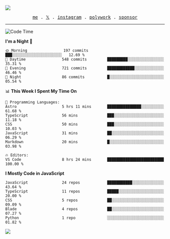 <img style="bottom: 800px;" src="https://imgur.com/rilHVxA.png"/>
<p align="center">
  <samp>
    <a href="https://fayln.com">me</a> .
    <!-- <a href="https://fayln.com/projects">projects</a> . -->
    <a href="https://go.fayln.com/twitter">𝕏</a> .
    <a href="https://go.fayln.com/instagram">instagram</a> .
    <a href="https://go.fayln.com/polywork">polywork</a> .
    <a href="https://github.com/sponsors/faridhnzz">sponsor</a>
  </samp>
</p>

---
<!--START_SECTION:waka-->
![Code Time](http://img.shields.io/badge/Code%20Time-2%2C306%20hrs%2019%20mins-blue)

**I'm a Night 🦉** 

```text
🌞 Morning                197 commits         ███░░░░░░░░░░░░░░░░░░░░░░   12.69 % 
🌆 Daytime                548 commits         █████████░░░░░░░░░░░░░░░░   35.31 % 
🌃 Evening                721 commits         ████████████░░░░░░░░░░░░░   46.46 % 
🌙 Night                  86 commits          █░░░░░░░░░░░░░░░░░░░░░░░░   05.54 % 
```


📊 **This Week I Spent My Time On** 

```text
💬 Programming Languages: 
Astro                    5 hrs 11 mins       ███████████████░░░░░░░░░░   61.68 % 
TypeScript               56 mins             ███░░░░░░░░░░░░░░░░░░░░░░   11.18 % 
CSS                      50 mins             ███░░░░░░░░░░░░░░░░░░░░░░   10.03 % 
JavaScript               31 mins             ██░░░░░░░░░░░░░░░░░░░░░░░   06.29 % 
Markdown                 20 mins             █░░░░░░░░░░░░░░░░░░░░░░░░   03.98 % 

🔥 Editors: 
VS Code                  8 hrs 24 mins       █████████████████████████   100.00 % 
```

**I Mostly Code in JavaScript** 

```text
JavaScript               24 repos            ███████████░░░░░░░░░░░░░░   43.64 % 
TypeScript               11 repos            █████░░░░░░░░░░░░░░░░░░░░   20.00 % 
CSS                      5 repos             ██░░░░░░░░░░░░░░░░░░░░░░░   09.09 % 
Blade                    4 repos             ██░░░░░░░░░░░░░░░░░░░░░░░   07.27 % 
Python                   1 repo              ░░░░░░░░░░░░░░░░░░░░░░░░░   01.82 % 
```




<!--END_SECTION:waka-->

![](https://hit.yhype.me/github/profile?user_id=29797712)

